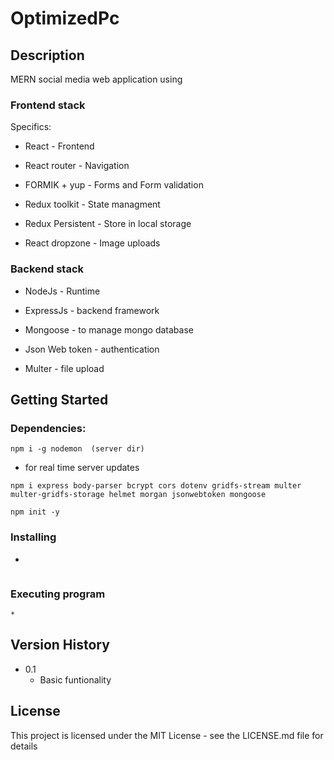 # OptimizedPc
## Description
MERN social media web application using
### Frontend stack
Specifics:
* React  - Frontend 

* React router - Navigation   

* FORMIK + yup - Forms and Form validation  

* Redux toolkit - State managment  

* Redux Persistent - Store in local storage  

* React dropzone  - Image uploads  

### Backend stack
* NodeJs - Runtime

* ExpressJs - backend framework

* Mongoose - to manage mongo database

* Json Web token - authentication

* Multer - file upload

## Getting Started
### Dependencies: 

```
npm i -g nodemon  (server dir)
```
* for real time server updates
```
npm i express body-parser bcrypt cors dotenv gridfs-stream multer multer-gridfs-storage helmet morgan jsonwebtoken mongoose

npm init -y
```

### Installing


* 
```

```
### Executing program

```
* 
```

## Version History

* 0.1
    * Basic funtionality

      

## License

This project is licensed under the MIT License - see the LICENSE.md file for details

